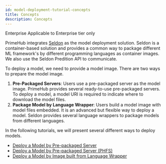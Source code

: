```yaml
---
id: model-deployment-tutorial-concepts
title: Concepts
description: Concepts
---
```


<div class="ee-only tooltip">Enterprise
  <span class="tooltiptext">Applicable to Enterprise tier only</span>
</div>

PrimeHub integrates [Seldon](https://docs.seldon.io/projects/seldon-core/en/latest/) as the model deployment solution. Seldon is a container-based solution and provides a common way to package different ML framework's by different programming languages as container images. We also use the Seldon Predition API to communicate.

To deploy a model, we need to provide a model image. There are two ways to prepare the model image.

1. **Pre-Packaged Servers**: Users use a pre-packaged server as the model image. PrimeHub provides several ready-to-use pre-packaged servers. To deploy a model, a model URI is required to indicate where to download the model files.
2. **Package Model by Language Wrapper**: Users build a model image with model files embedded. It is an advanced but flexible way to deploy a model. Seldon provides several language wrappers to package models from different languages.

In the following tutorials, we will present several different ways to deploy models.

- [Deploy a Model by Pre-packaged Server](model-deployment-tutorial-prepackaged-image)
- [Deploy a Model by Pre-packaged Server (PHFS)](model-deployment-tutorial-prepackaged-image-phfs)
- [Deploy a Model by Image built from Language Wrapper](model-deployment-tutorial-model-image)

